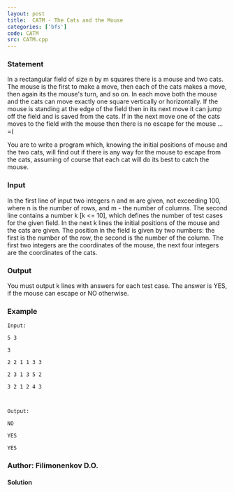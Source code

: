 ```yaml
---
layout: post
title:  CATM - The Cats and the Mouse
categories: ['bfs']
code: CATM
src: CATM.cpp
---
```


### **Statement**

In a rectangular field of size n by m squares there is a mouse and two cats.
The mouse is the first to make a move, then each of the cats makes a move,
then again its the mouse's turn, and so on. In each move both the mouse and
the cats can move exactly one square vertically or horizontally. If the mouse
is standing at the edge of the field then in its next move it can jump off the
field and is saved from the cats. If in the next move one of the cats moves to
the field with the mouse then there is no escape for the mouse ... =(  
  
You are to write a program which, knowing the initial positions of mouse and
the two cats, will find out if there is any way for the mouse to escape from
the cats, assuming of course that each cat will do its best to catch the
mouse.  

### Input

In the first line of input two integers n and m are given, not exceeding 100,
where n is the number of rows, and m - the number of columns. The second line
contains a number k [k <= 10], which defines the number of test cases for the
given field. In the next k lines the initial positions of the mouse and the
cats are given. The position in the field is given by two numbers: the first
is the number of the row, the second is the number of the column. The first
two integers are the coordinates of the mouse, the next four integers are the
coordinates of the cats.

### Output

You must output k lines with answers for each test case. The answer is YES, if
the mouse can escape or NO otherwise.

### Example

    
    
    Input:
    5 3
    3
    2 2 1 1 3 3
    2 3 1 3 5 2
    3 2 1 2 4 3
    
    Output:
    NO
    YES
    YES
    

### Author: Filimonenkov D.O.



#### **Solution**



